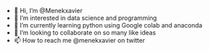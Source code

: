 - 👋 Hi, I’m @Menekxavier
- 👀 I’m interested in data science and programming 
- 🌱 I’m currently learning python using Google colab and anaconda 
- 💞️ I’m looking to collaborate on so many like ideas 
- 📫 How to reach me @menekxavier on twitter 

<!---
Menekxavier/Menekxavier is a ✨ special ✨ repository because its `README.md` (this file) appears on your GitHub profile.
You can click the Preview link to take a look at your changes.
--->
